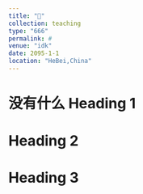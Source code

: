 ```yaml
---
title: "🚫"
collection: teaching
type: "666"
permalink: #
venue: "idk"
date: 2095-1-1
location: "HeBei,China"
---
```


没有什么
Heading 1
======

Heading 2
======

Heading 3
======
